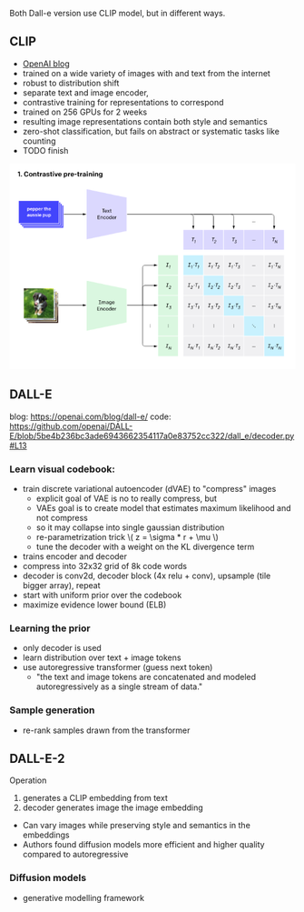 Both Dall-e version use CLIP model, but in different ways.

## CLIP
- [OpenAI blog](https://openai.com/blog/clip/)
- trained on a wide variety of images with and text from the internet
- robust to distribution shift
- separate text and image encoder,
- contrastive training for representations to correspond
- trained on 256 GPUs for 2 weeks
- resulting image representations contain both style and semantics
- zero-shot classification, but fails on abstract or systematic tasks like counting
- TODO finish

![CLIP contrastive pretraining](../images/clip-contrastive-pretraining.png)

## DALL-E 

blog: https://openai.com/blog/dall-e/
code: https://github.com/openai/DALL-E/blob/5be4b236bc3ade6943662354117a0e83752cc322/dall_e/decoder.py#L13

	
### Learn visual codebook:
- train discrete variational autoencoder (dVAE) to "compress" images
	- explicit goal of VAE is no to really compress, but 
	- VAEs goal is to create model that estimates maximum likelihood and not compress
	- so it may collapse into single gaussian distribution
	- re-parametrization trick \\( z = \sigma * r + \mu \\)
	- tune the decoder with a weight on the KL divergence term
- trains encoder and decoder
- compress into 32x32 grid of 8k code words
- decoder is conv2d, decoder block (4x relu + conv), upsample (tile bigger array), repeat
- start with uniform prior over the codebook
- maximize evidence lower bound (ELB)

### Learning the prior
- only decoder is used 
- learn distribution over text + image tokens
- use autoregressive transformer (guess next token)
	- "the text and image tokens are concatenated and modeled autoregressively as a single stream of data."
	
### Sample generation
- re-rank samples drawn from the transformer

## DALL-E-2
Operation
1. generates a CLIP embedding from text
2. decoder generates image the image embedding

- Can vary images while preserving style and semantics in the embeddings
- Authors found diffusion models more efficient and higher quality compared to autoregressive

### Diffusion models
- generative modelling framework
